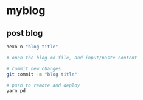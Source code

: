 myblog
===

## post blog
```bash
hexo n "blog title"

# open the blog md file, and input/paste content

# commit new changes
git commit -m "blog title"

# push to remote and deploy
yarn pd

```
